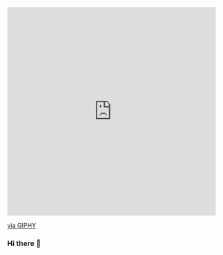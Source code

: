 <iframe src="https://giphy.com/embed/x0B9FHAksMPlSHRlYE" width="480" height="480" frameBorder="0" class="giphy-embed" allowFullScreen></iframe><p><a href="https://giphy.com/gifs/x0B9FHAksMPlSHRlYE">via GIPHY</a></p>




### Hi there 👋

<!--
**kianurivzzz/kianurivzzz** is a ✨ _special_ ✨ repository because its `README.md` (this file) appears on your GitHub profile.

Here are some ideas to get you started:

- 🔭 I’m currently working on ...
- 🌱 I’m currently learning ...
- 👯 I’m looking to collaborate on ...
- 🤔 I’m looking for help with ...
- 💬 Ask me about ...
- 📫 How to reach me: ...
- 😄 Pronouns: ...
- ⚡ Fun fact: ...
-->
